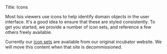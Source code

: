 Title: Icons

Most Isis viewers use icons to help identify domain objects in the user interface.  It's a good idea to ensure that these are styled consistently.  To get you started, we provide a number of icon sets, and reference a few others freely available.

Currently our [icon sets](http://incubator.apache.org/isis/icons.html) are available from our original incubator website.   We will move this content when that site is decommissioned.

